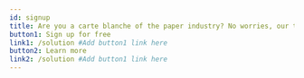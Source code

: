 ```yaml
---
id: signup
title: Are you a carte blanche of the paper industry? No worries, our team will help you in implementation process and dispel doubts.
button1: Sign up for free
link1: /solution #Add button1 link here
button2: Learn more
link2: /solution #Add button1 link here
---
```


